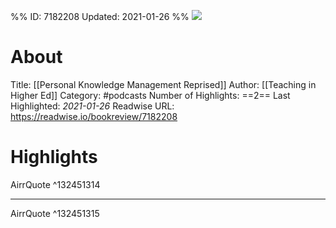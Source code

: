 %%
ID: 7182208
Updated: 2021-01-26
%%
![](https://feeds.podcastmirror.com/~images/1124841582728068.jpeg)

# About
Title: [[Personal Knowledge Management Reprised]]
Author: [[Teaching in Higher Ed]]
Category: #podcasts
Number of Highlights: ==2==
Last Highlighted: *2021-01-26*
Readwise URL: https://readwise.io/bookreview/7182208

# Highlights 
AirrQuote  ^132451314

---

AirrQuote  ^132451315

